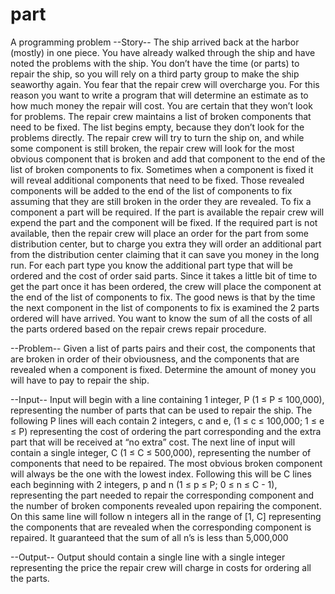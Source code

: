 # part
A programming problem
--Story--
The ship arrived back at the harbor (mostly) in one piece. You have already walked through the
ship and have noted the problems with the ship. You don’t have the time (or parts) to repair the
ship, so you will rely on a third party group to make the ship seaworthy again.
You fear that the repair crew will overcharge you. For this reason you want to write a program
that will determine an estimate as to how much money the repair will cost. You are certain that
they won’t look for problems. The repair crew maintains a list of broken components that need
to be fixed. The list begins empty, because they don’t look for the problems directly. The repair
crew will try to turn the ship on, and while some component is still broken, the repair crew will
look for the most obvious component that is broken and add that component to the end of the
list of broken components to fix.
Sometimes when a component is fixed it will reveal additional components that need to be fixed.
Those revealed components will be added to the end of the list of components to fix assuming
that they are still broken in the order they are revealed.
To fix a component a part will be required. If the part is available the repair crew will expend the
part and the component will be fixed. If the required part is not available, then the repair crew
will place an order for the part from some distribution center, but to charge you extra they will
order an additional part from the distribution center claiming that it can save you money in the
long run. For each part type you know the additional part type that will be ordered and the cost
of order said parts. Since it takes a little bit of time to get the part once it has been ordered, the
crew will place the component at the end of the list of components to fix. The good news is that
by the time the next component in the list of components to fix is examined the 2 parts ordered
will have arrived.
You want to know the sum of all the costs of all the parts ordered based on the repair crews
repair procedure.

--Problem--
Given a list of parts pairs and their cost, the components that are broken in order of their
obviousness, and the components that are revealed when a component is fixed. Determine the
amount of money you will have to pay to repair the ship.

--Input--
Input will begin with a line containing 1 integer, P (1 ≤ P ≤ 100,000), representing the number of
parts that can be used to repair the ship. The following P lines will each contain 2 integers, c
and e, (1 ≤ c ≤ 100,000; 1 ≤ e ≤ P) representing the cost of ordering the part corresponding and
the extra part that will be received at “no extra” cost.
The next line of input will contain a single integer, C (1 ≤ C ≤ 500,000), representing the number
of components that need to be repaired. The most obvious broken component will always be
the one with the lowest index. Following this will be C lines each beginning with 2 integers, p
and n (1 ≤ p ≤ P; 0 ≤ n ≤ C - 1), representing the part needed to repair the corresponding
component and the number of broken components revealed upon repairing the component. On
this same line will follow n integers all in the range of [1, C] representing the components that
are revealed when the corresponding component is repaired.
It guaranteed that the sum of all n’s is less than 5,000,000


--Output--
Output should contain a single line with a single integer representing the price the repair crew
will charge in costs for ordering all the parts.

